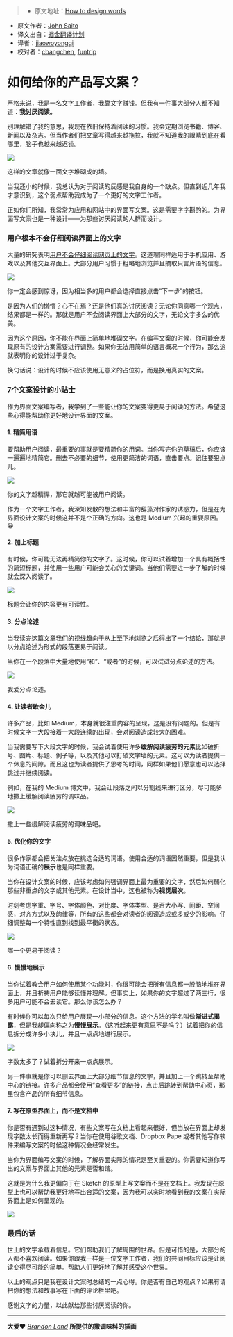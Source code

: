 > * 原文地址：[How to design words](https://medium.com/@jsaito/how-to-design-words-63d6965051e9?ref=uxdesignweekly#.97vnoptue)
* 原文作者：[John Saito](https://medium.com/@jsaito)
* 译文出自：[掘金翻译计划](https://github.com/xitu/gold-miner)
* 译者：[jiaowoyongqi](https://github.com/jiaowoyongqi)
* 校对者：[cbangchen](https://github.com/cbangchen), [funtrip](https://github.com/funtrip)

# 如何给你的产品写文案？

严格来说，我是一名文字工作者，我靠文字赚钱。但我有一件事大部分人都不知道：**我讨厌阅读。**

别理解错了我的意思，我现在依旧保持着阅读的习惯。我会定期浏览书籍、博客、新闻以及杂志。但当作者们把文章写得越来越拖拉，我就不知道我的眼睛到底在看哪里，脑子也越来越迟钝。





![](http://ac-Myg6wSTV.clouddn.com/06ace735d89bb435285d.png)



这样的文章就像一面文字堆砌成的墙。





当我还小的时候，我总认为对于阅读的反感是我自身的一个缺点。但直到近几年我才意识到，这个弱点帮助我成为了一个更好的文字工作者。

正如你们所知，我常常为应用和网站中的界面写文案。这是需要字字斟酌的。为界面写文案也是一种设计——为那些讨厌阅读的人群而设计。

### 用户根本不会仔细阅读界面上的文字

大量的研究表明[用户不会仔细阅读网页上的文字](https://www.nngroup.com/articles/how-users-read-on-the-web/)。这道理同样适用于手机应用、游戏以及其他交互界面上。大部分用户习惯于粗略地浏览并且摘取只言片语的信息。





![](http://ac-Myg6wSTV.clouddn.com/deedc22b6dceb7ef80e7.png)



你一定会感到惊讶，因为相当多的用户都会选择直接点击“下一步”的按钮。





是因为人们的懒惰？心不在焉？还是他们真的讨厌阅读？无论你同意哪一个观点，结果都是一样的。那就是用户不会阅读界面上大部分的文字，无论文字多么的优美。

因为这个原因，你不能在界面上简单地堆砌文字。在编写文案的时候，你可能会发现原有的设计方案需要进行调整。如果你无法用简单的语言概况一个行为，那么这就表明你的设计过于复杂。

换句话说：设计的时候不应该使用无意义的占位符，而是换用真实的文案。

### 7个文案设计的小贴士

作为界面文案编写者，我学到了一些能让你的文案变得更易于阅读的方法。希望这些心得能帮助你更好地设计界面的文案。

#### 1\. 精简用语

要帮助用户阅读，最重要的事就是要精简你的用词。当你写完你的草稿后，你应该一遍遍地精简它。删去不必要的细节，使用更简洁的词语，直击要点。记住要狠点儿。





![](http://ac-Myg6wSTV.clouddn.com/2adb4fe22ae668ce6851.png)



你的文字越精悍，那它就越可能被用户阅读。



作为一个文字工作者，我深知发散的想法和丰富的辞藻对作家的诱惑力，但是在为界面设计文案的时候这并不是个正确的方向。这也是 Medium 兴起的重要原因。😀

#### 2\. 加上标题

有时候，你可能无法再精简你的文字了。这时候，你可以试着增加一个具有概括性的简短标题，并使用一些用户可能会关心的关键词。当他们需要进一步了解的时候就会深入阅读了。





![](http://ac-Myg6wSTV.clouddn.com/75704742caabeb14b259.png)



标题会让你的内容更有可读性。



#### 3\. 分点论述


当我读完这篇文章[我们的视线趋向于从上至下地浏览](http://www.eyegaze.com/eye-tracking-study-reveals-how-users-scan-google-search-results/)之后得出了一个结论，那就是以分点论述为形式的段落更易于阅读。

当你在一个段落中大量地使用“和”、“或者”的时候，可以试试分点论述的方法。





![](http://ac-Myg6wSTV.clouddn.com/a00f1f6bee031fee0dbf.png)



我爱分点论述。



#### 4\. 让读者歇会儿

许多产品，比如 Medium，本身就很注重内容的呈现，这是没有问题的。但是有时候文字一大段接着一大段连续的出现，会对阅读造成较大的困难。

当我需要写下大段文字的时候，我会试着使用许多**缓解阅读疲劳的元素**比如破折号、图片、标题、例子等，以及其他可以打破文字墙的元素。这可以为读者提供一个休息的间隙。而且这也为读者提供了思考的时间，同样如果他们愿意也可以选择跳过并继续阅读。

例如，在我的 Medium 博文中，我会让段落之间以分割线来进行区分，尽可能多地撒上缓解阅读疲劳的调味品。





![](http://ac-Myg6wSTV.clouddn.com/b3e63b2ca666741b7361.png)



撒上一些缓解阅读疲劳的调味品吧。



#### 5\. 优化你的文字

很多作家都会把关注点放在挑选合适的词语。使用合适的词语固然重要，但是我认为词语正确的**展示**也是同样重要。

当你在设计文案的时候，应该考虑如何强调界面上最为重要的文字，然后如何弱化那些非重点的文字或其他元素。在设计当中，这也被称为**视觉层次**。

时刻考虑字重、字号、字体颜色、对比度、字体类型、是否大小写、间距、空间感，对齐方式以及韵律等，所有的这些都会对读者的阅读造成或多或少的影响。仔细调整每一个特性直到找到最平衡的状态。





![](http://ac-Myg6wSTV.clouddn.com/df8b234689949f4c6081.png)



哪一个更易于阅读？



#### 6\. 慢慢地展示

当你试着教会用户如何使用某个功能时，你很可能会把所有信息都一股脑地堆在界面上，并且祈祷用户能够读懂并理解。但事实上，如果你的文字超过了两三行，很多用户可能不会去读它。那么你该怎么办？

有时候你可以每次只给用户展现一小部分的信息。这个方法的学名叫做**渐进式揭露**，但是我却偏向称之为**慢慢展示**。（这听起来更有意思不是吗？）试着把你的信息拆分成许多小块儿，并且一点点地进行展示。





![](http://ac-Myg6wSTV.clouddn.com/e9411a7afc982098d6ce.png)



字数太多了？试着拆分开来一点点展示。



另一件事就是你可以删去界面上大部分细节信息的文字，并且加上一个跳转至帮助中心的链接。许多产品都会使用“查看更多”的链接，点击后跳转到帮助中心页，那里包含产品的所有细节信息。

#### 7\. 写在原型界面上，而不是文档中

你是否有遇到过这种情况，有些文案写在文档上看起来很好，但当放在界面上却发现字数太长而得重新再写？当你在使用谷歌文档、Dropbox Pape 或者其他写作软件来编写文案的时候这种情况会经常发生。

当你为界面编写文案的时候，了解界面实际的情况是至关重要的。你需要知道你写出的文案与界面上其他的元素是否和谐。

这就是为什么我更偏向于在 Sketch 的原型上写文案而不是在文档上。我发现在原型上也可以帮助我更好地写出合适的文案，因为我可以实时地看到我的文案在实际界面上是如何呈现的。





![](http://ac-Myg6wSTV.clouddn.com/2e76414369925ab034ab.png)





### 最后的话

世上的文字承载着信息。它们帮助我们了解周围的世界。但是可惜的是，大部分的人都不喜欢阅读。如果你跟我一样是一位文字工作者，我们的共同目标应该是让阅读变得尽可能的简单。帮助人们更好地了解并感受这个世界。

以上的观点只是我在设计文案时总结的一点心得。你是否有自己的观点？如果有请把你的想法和故事写在下面的评论栏里吧。

感谢文字的力量，以此献给那些讨厌阅读的你。







* * *







**大爱❤** [_Brandon Land_](https://medium.com/u/496222766919) **所提供的撒调味料的插画**





